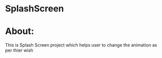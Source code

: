 # SplashScreen
 
# About: 

This is Splash Screen project which helps user to change the animation as per thier wish  

